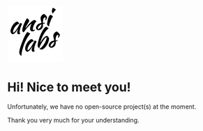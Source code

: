 <img src="logo.png" width="128">

# Hi! Nice to meet you!

Unfortunately, we have no open-source project(s) at the moment.

Thank you very much for your understanding.

